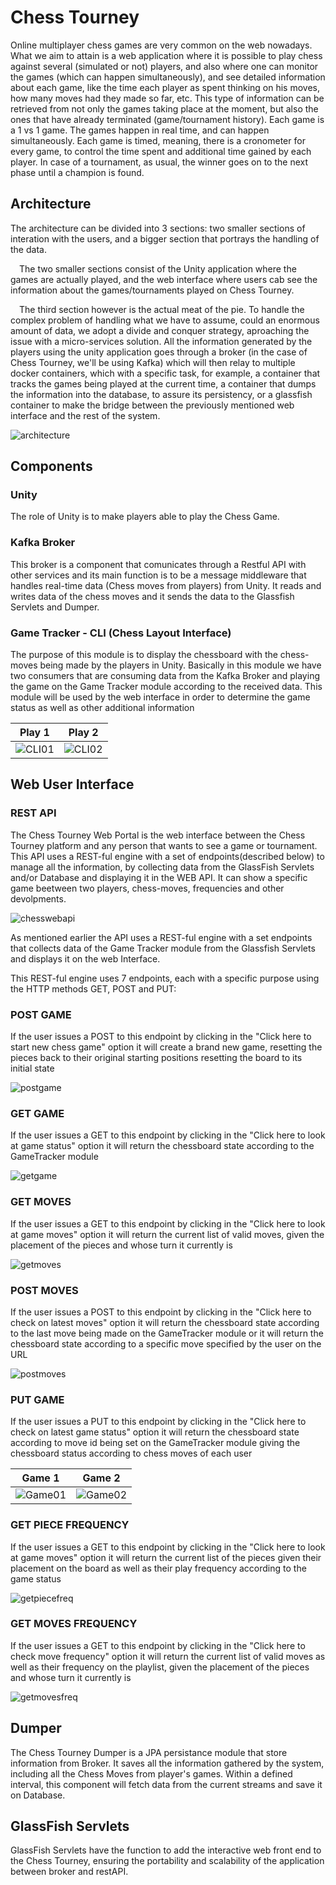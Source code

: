 # Chess Tourney
Online multiplayer chess games are very common on the web nowadays. What we aim to attain is a web application where it is possible to play chess against several (simulated or not) players, and also where one can monitor the games (which can happen simultaneously), and see detailed information about each game, like the time each player as spent thinking on his moves, how many moves had they made so far, etc. This type of information can be retrieved from not only the games taking place at the moment, but also the ones that have already terminated (game/tournament history). Each game is a 1 vs 1 game. The games happen in real time, and can happen simultaneously. Each game is timed, meaning, there is a cronometer for every game, to control the time spent and additional time gained by each player. In case of a tournament, as usual, the winner goes on to the next phase until a champion is found.

## Architecture
The architecture can be divided into 3 sections: two smaller sections of interation with the users, and a bigger section that portrays the handling of the data.

 The two smaller sections consist of the Unity application where the games are actually played, and the web interface where users cab see the information about the games/tournaments played on Chess Tourney.

 The third section however is the actual meat of the pie. To handle the complex problem of handling what we have to assume, could an enormous amount of data, we adopt a divide and conquer strategy, aproaching the issue with a micro-services solution. All the information generated by the players using the unity application goes through a broker (in the case of Chess Tourney, we'll be using Kafka) which will then relay to multiple docker containers, which with a specific task, for example, a container that tracks the games being played at the current time, a container that dumps the information into the database, to assure its persistency, or a glassfish container to make the bridge between the previously mentioned web interface and the rest of the system.

![architecture](./assets/architecture.png "architecture")

## Components

### Unity
The role of Unity is to make players able to play the Chess Game.

### Kafka Broker
This broker is a component that comunicates through a Restful API with other services and its main function is to be a message middleware that handles real-time data (Chess moves from players) from Unity. It reads and writes data of the chess moves and it sends the data to the Glassfish Servlets and Dumper.

### Game Tracker - CLI (Chess Layout Interface)
The purpose of this module is to display the chessboard with the chess-moves being made by the players in Unity. Basically in this module we have two consumers that are consuming data from the Kafka Broker and playing the game on the Game Tracker module according to the received data. This module will be used by the web interface in order to determine the game status as well as other additional information

Play 1           |  Play 2
:-------------------------:|:-------------------------:
![CLI01](./assets/gametracker_CLI01.png "CLI01")  |  ![CLI02](./assets/gametracker_CLI02.png "CLI02")

## Web User Interface

### REST API
The Chess Tourney Web Portal is the web interface between the Chess Tourney platform and any person that wants to see a game or tournament. This API uses a REST-ful engine with a set of endpoints(described below) to manage all the information, by collecting data from the GlassFish Servlets and/or Database and displaying it in the WEB API. It can show a specific game beetween two players, chess-moves, frequencies and other devolpments.

![chesswebapi](./assets/chess-web-api.png "chess-web-api")

As mentioned earlier the API uses a REST-ful engine with a set endpoints that collects data of the Game Tracker module from the Glassfish Servlets and displays it on the web Interface.

This REST-ful engine uses 7 endpoints, each with a specific purpose using the HTTP methods GET, POST and PUT:

### POST GAME
If the user issues a POST to this endpoint by clicking in the "Click here to start new chess game" option it will create a brand new game, resetting the pieces back to their original starting positions resetting the board to its initial state

![postgame](./assets/postgame.png "postgame")

### GET GAME
If the user issues a GET to this endpoint by clicking in the "Click here to look at game status" option it will return the chessboard state according to the GameTracker module

![getgame](./assets/getgame.png "getgame")

### GET MOVES
If the user issues a GET to this endpoint by clicking in the "Click here to look at game moves" option it will return the current list of valid moves, given the placement of the pieces and whose turn it currently is

![getmoves](./assets/getmoves.png "getmoves")

### POST MOVES
If the user issues a POST to this endpoint by clicking in the "Click here to check on latest moves" option it will return the chessboard state according to the last move being made on the GameTracker module or it will return the chessboard state according to a specific move specified by the user on the URL

![postmoves](./assets/postmoves.png "postmoves")

### PUT GAME
If the user issues a PUT to this endpoint by clicking in the "Click here to check on latest game status" option it will return the chessboard state according to move id being set on the GameTracker module giving the chessboard status according to chess moves of each user

Game 1           |  Game 2
:-------------------------:|:-------------------------:
![Game01](./assets/putgame1.png "Game01")  |  ![Game02](./assets/putgame2.png "Game02")


### GET PIECE FREQUENCY
If the user issues a GET to this endpoint by clicking in the "Click here to look at game moves" option it will return the current list of the pieces given their placement on the board as well as their play frequency according to the game status

![getpiecefreq](./assets/piecesfreq.png "getpiecefreq")

### GET MOVES FREQUENCY
If the user issues a GET to this endpoint by clicking in the "Click here to check move frequency" option it will return the current list of valid moves as well as their frequency on the playlist, given the placement of the pieces and whose turn it currently is

![getmovesfreq](./assets/movesfreq.png "getmovesfreq")

## Dumper
The Chess Tourney Dumper is a JPA persistance module that store information from Broker. It saves all the information gathered by the system, including all the Chess Moves from player's games. Within a defined interval, this component will fetch data from the current streams and save it on Database.

## GlassFish Servlets
GlassFish Servlets have the function to add the interactive web front end to the Chess Tourney, ensuring the portability and scalability of the application between broker and restAPI.


